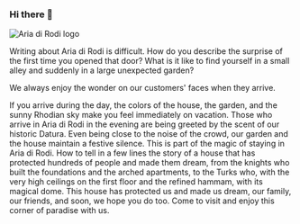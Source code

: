 ### Hi there 👋

<!--
**ariadirodi/ariadirodi** is a ✨ _special_ ✨ repository because its `README.md` (this file) appears on your GitHub profile.

Here are some ideas to get you started:

- 🔭 I’m currently working on ...
- 🌱 I’m currently learning ...
- 👯 I’m looking to collaborate on ...
- 🤔 I’m looking for help with ...
- 💬 Ask me about ...
- 📫 How to reach me: ...
- 😄 Pronouns: ...
- ⚡ Fun fact: ...
-->
![Aria di Rodi logo](https://ariadirodi.com/wp-content/uploads/2019/08/ariadirodi-logo.avif)

Writing about Aria di Rodi is difficult. 
How do you describe the surprise of the first time you opened that door? 
What is it like to find yourself in a small alley and suddenly in a large unexpected garden?

We always enjoy the wonder on our customers' faces when they arrive.

If you arrive during the day, the colors of the house, the garden, and the sunny Rhodian sky make you feel immediately on vacation.
Those who arrive in Aria di Rodi in the evening are being greeted by the scent of our historic Datura.
Even being close to the noise of the crowd, our garden and the house maintain a festive silence. This is part of the magic of staying in Aria di Rodi.
How to tell in a few lines the story of a house that has protected hundreds of people and made them dream, from the knights who built the foundations and the arched apartments, to the Turks who, with the very high ceilings on the first floor and the refined hammam, with its magical dome.
This house has protected us and made us dream, our family, our friends, and soon, we hope you do too.
Come to visit and enjoy this corner of paradise with us.

